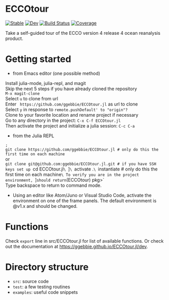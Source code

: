# ECCOtour

[![Stable](https://img.shields.io/badge/docs-stable-blue.svg)](https://ggebbie.github.io/ECCOtour.jl/stable)
[![Dev](https://img.shields.io/badge/docs-dev-blue.svg)](https://ggebbie.github.io/ECCOtour.jl/dev)
[![Build Status](https://github.com/ggebbie/ECCOtour.jl/workflows/CI/badge.svg)](https://github.com/ggebbie/ECCOtour.jl/actions)
[![Coverage](https://codecov.io/gh/ggebbie/ECCOtour.jl/branch/master/graph/badge.svg)](https://codecov.io/gh/ggebbie/ECCOtour.jl)

Take a self-guided tour of the ECCO version 4 release 4 ocean reanalysis product. 

# Getting started

* from Emacs editor (one possible method)

Install julia-mode, julia-repl, and magit \
Skip the next 5 steps if you have already cloned the repository \
`M-x magit-clone` \
Select `u` to clone from url\
Enter ` https://github.com/ggebbie/ECCOtour.jl` as url to clone \
Select `y` in response to `remote.pushDefault' to "origin"?` \
Clone to your favorite location and rename project if necessary \
Go to any directory in the project: `C-x C-f ECCOtour.jl`\
Then activate the project and initialize a julia session: `C-c C-a`

* from the Julia REPL

`;`\
`git clone https://github.com/ggebbie/ECCOtour.jl # only do this the first time on each machine`\
or\
`git clone git@github.com:ggebbie/ECCOtour.jl.git # if you have SSH keys set up
`cd ECCOtour.jl`\
`]`\
`activate .`\
`instantiate # only do this the first time on each machine`\
To verify you are in the project environment, `]` should return `(ECCOtour) pkg>`\
Type backspace to return to command mode.

* Using an editor like Atom/Juno or Visual Studio Code, activate the environment on one of the frame panels. The default environment is @v1.x and should be changed.

# Functions
Check `export` line in src/ECCOtour.jl for list of available functions. Or check out the documentation at https://ggebbie.github.io/ECCOtour.jl/dev.

# Directory structure
- `src`: source code
- `test`: a few testing routines
- `examples`: useful code snippets
